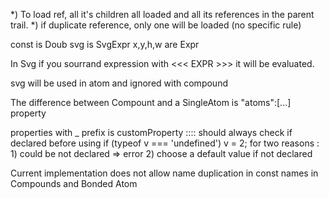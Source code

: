 

*) To load ref, all it's children all loaded and all its references in the parent trail. 
*) if duplicate reference, only one will be loaded (no specific rule)


const is Doub
svg is SvgExpr
x,y,h,w are Expr

In Svg if you sourrand expression with <<< EXPR >>> it will be evaluated.

svg will be used in atom and ignored with compound


The difference between Compount and a SingleAtom is "atoms":[...] property

properties with _ prefix is customProperty :::: should always check if declared before using if (typeof v === 'undefined') v = 2; for two reasons :
	1) could be not declared => error
	2) choose a default value if not declared
	
Current implementation does not allow name duplication in const names in Compounds and Bonded Atom
